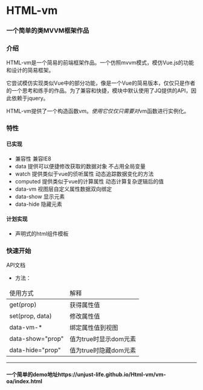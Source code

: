 HTML-vm
======

### 一个简单的类MVVM框架作品

### 介绍
HTML-vm是一个简易的前端框架作品。一个仿照mvvm模式，模仿Vue.js的功能和设计的简易框架。

它尝试模仿实现类似Vue中的部分功能，像是一个Vue的简易版本，仅仅只是作者的一个思考和练手的作品。为了兼容和快捷，模块中默认使用了JQ提供的API，因此依赖于jquery。

HTML-vm提供了一个构造函数$vm。使用它仅仅只需要对$vm函数进行实例化。

### 特性

#### 已实现

* 兼容性 兼容IE8
* data  提供可以便捷修改获取的数据对象 不占用全局变量
* watch 提供类似于vue的侦听属性  动态追踪数据变化的方法
* computed 提供类似于vue的计算属性  动态计算复杂逻辑后的值
* data-vm 视图层自定义属性数据双向绑定
* data-show 显示元素
* data-hide 隐藏元素

#### 计划实现

* 声明式的html组件模板

### 快速开始

API文档


- 方法：
<table>
  <thead>
    <tr>
        <td>使用方式</td>
        <td>解释</td>
    </tr>
  </thead>
  <tobody>
    <tr>
      <td>get(prop)</td>
      <td>获得属性值</td>
    </tr>
    <tr>
      <td>set(prop, data)</td>
      <td>修改属性值</td>
    </tr>
    <tr>
      <td>data-vm-*</td>
      <td>绑定属性值到视图</td>
    </tr>
    <tr>
      <td>data-show="prop"</td>
      <td>值为true时显示dom元素</td>
    </tr>
    <tr>
      <td>data-hide="prop"</td>
      <td>值为true时隐藏dom元素</td>
    </tr>
  </tobody>
</table>

---
#### 一个简单的demo地址https://unjust-life.github.io/Html-vm/vm-oa/index.html
